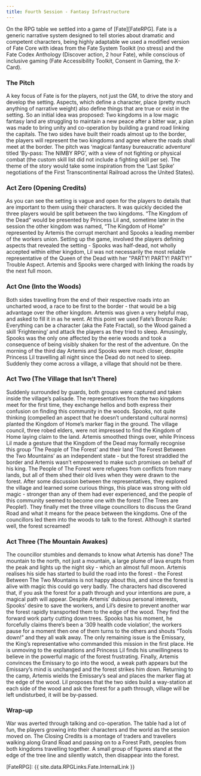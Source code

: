 ```yaml
---
title: Fourth Session - Fantasy Infrastructure
---
```


On the RPG table we settled into a game of [Fate][FateRPG].
Fate is a generic narrative system designed to tell stories about dramatic and competent characters, being highly adaptable we used a modified version of Fate Core with ideas from the Fate System Toolkit (no stress) and the Fate Codex Anthology (Discover action, 2 hour Fate), while conscious of inclusive gaming (Fate Accessibility Toolkit, Consent in Gaming, the X-Card).

### The Pitch
A key focus of Fate is for the players, not just the GM, to drive the story and develop the setting.
Aspects, which define a character, place (pretty much anything of narrative weight) also define things that are true or exist in the setting.
So an initial idea was proposed:
Two kingdoms in a low magic fantasy land are struggling to maintain a new peace after a bitter war, a plan was made to bring unity and co-operation by building a grand road linking the capitals.
The two sides have built their roads almost up to the border, the players will represent the two kingdoms and agree where the roads shall meet at the border.
The pitch was ‘magical fantasy bureaucratic adventure’ titled ‘By-pass: The NIMBY RPG’, with a view of not fighting or physical combat (the custom skill list did not include a fighting skill per se).
The theme of the story would take some inspiration from the ‘Last Spike’ negotiations of the First Transcontinental Railroad across the United States).

### Act Zero (Opening Credits)
As you can see the setting is vague and open for the players to details that are important to them using their characters.
It was quickly decided the three players would be split between the two kingdoms.
“The Kingdom of the Dead” would be presented by Princess Lil and, sometime later in the session the other kingdom was named, “The Kingdom of Home” represented by Artemis the corrupt merchant and Spooks a leading member of the workers union.
Setting up the game, involved the players defining aspects that revealed the setting - Spooks was half-dead, not wholly accepted within either kingdom, Lil was not necessarily the most reliable representative of the Queen of the Dead with her "PARTY! PARTY! PARTY!" Trouble Aspect.
Artemis and Spooks were charged with linking the roads by the next full moon.

### Act One (Into the Woods)
Both sides travelling from the end of their respective roads into an uncharted wood, a race to be first to the border - that would be a big advantage over the other kingdom.
Artemis was given a very helpful map, and asked to fill it in as he went.
At this point we used Fate’s Bronze Rule:
Everything can be a character (aka the Fate Fractal), so the Wood gained a skill ‘Frightening’ and attack the players as they tried to sleep.
Amusingly, Spooks was the only one affected by the eerie woods and took a consequence of being visibly shaken for the rest of the adventure.
On the morning of the third day Artemis and Spooks were much closer, despite Princess Lil travelling all night since the Dead do not need to sleep.
Suddenly they come across a village, a village that should not be there.

### Act Two (The Village that Isn’t There)
Suddenly surrounded by guards, both groups were captured and taken inside the village’s palisade.
The representatives from the two kingdoms meet for the first time, they exchange hellos and both express their confusion on finding this community in the woods.
Spooks, not quite thinking (compelled an aspect that he doesn’t understand cultural norms) planted the Kingdom of Home’s marker flag in the ground.
The village council, three robed elders, were not impressed to find the Kingdom of Home laying claim to the land.
Artemis smoothed things over, while Princess Lil made a gesture that the Kingdom of the Dead may formally recognise this group ‘The People of The Forest’ and their land ‘The Forest Between the Two Mountains’ as an independent state - but the forest straddled the border and Artemis wasn’t empowered to make such promises on behalf of his king.
The People of The Forest were refugees from conflicts from many lands, but all of them shed their old lives when they were drawn to the forest.
After some discussion between the representatives, they explored the village and learned some curious things, this place was strong with old magic - stronger than any of them had ever experienced, and the people of this community seemed to become one with the forest (The Trees are People!).
They finally met the three village councillors to discuss the Grand Road and what it means for the peace between the kingdoms.
One of the councillors led them into the woods to talk to the forest.
Although it started well, the forest screamed!

### Act Three (The Mountain Awakes)
The councillor stumbles and demands to know what Artemis has done?
The mountain to the north, not just a mountain, a large plume of lava erupts from the peak and lights up the night sky - which an almost full moon.
Artemis realises his side has started to build the road into the forest - the Forest Between The Two Mountains is not happy about this, and since the forest is alive with magic this could go very badly.
The characters had discovered that, if you ask the forest for a path through and your intentions are pure, a magical path will appear.
Despite Artemis’ dubious personal interests, Spooks’ desire to save the workers, and Lil’s desire to prevent another war the forest rapidly transported them to the edge of the wood.
They find the forward work party cutting down trees.
Spooks has his moment, he forcefully claims there’s been a ‘309 health code violation’, the workers pause for a moment then one of them turns to the others and shouts “Tools down!” and they all walk away.
The only remaining issue is the Emissary, the King’s representative who commanded this mission in the first place.
He is unmoving to the explanations and Princess Lil finds his unwillingness to believe in the powerful magic of the forest frustrating.
Finally, Artemis convinces the Emissary to go into the wood, a weak path appears but the Emissary’s mind is unchanged and the forest strikes him down.
Returning to the camp, Artemis wields the Emissary’s seal and places the marker flag at the edge of the wood.
Lil proposes that the two sides build a way-station at each side of the wood and ask the forest for a path through, village will be left undisturbed, it will be by-passed.

### Wrap-up
War was averted through talking and co-operation.
The table had a lot of fun, the players growing into their characters and the world as the session moved on.
The Closing Credits is a montage of traders and travellers walking along Grand Road and passing on to a Forest Path, peoples from both kingdoms travelling together.
A small group of figures stand at the edge of the tree line and silently watch, then disappear into the forest.

[FateRPG]: {{ site.data.RPGLinks.Fate.InternalLink }}

